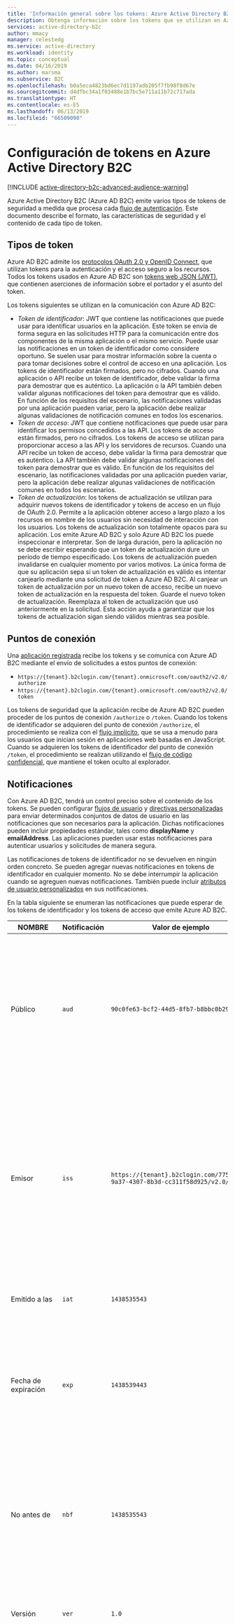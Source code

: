 ```yaml
---
title: 'Información general sobre los tokens: Azure Active Directory B2C | Microsoft Docs'
description: Obtenga información sobre los tokens que se utilizan en Azure Active Directory B2C.
services: active-directory-b2c
author: mmacy
manager: celestedg
ms.service: active-directory
ms.workload: identity
ms.topic: conceptual
ms.date: 04/16/2019
ms.author: marsma
ms.subservice: B2C
ms.openlocfilehash: b0a5eca4823bd6ec7d1197adb205f7fb98f8d67e
ms.sourcegitcommit: d4dfbc34a1f03488e1b7bc5e711a11b72c717ada
ms.translationtype: HT
ms.contentlocale: es-ES
ms.lasthandoff: 06/13/2019
ms.locfileid: "66509090"
---
```

# <a name="overview-of-tokens-in-azure-active-directory-b2c"></a>Configuración de tokens en Azure Active Directory B2C

[!INCLUDE [active-directory-b2c-advanced-audience-warning](../../includes/active-directory-b2c-advanced-audience-warning.md)]

Azure Active Directory B2C (Azure AD B2C) emite varios tipos de tokens de seguridad a medida que procesa cada [flujo de autenticación](active-directory-b2c-apps.md). Este documento describe el formato, las características de seguridad y el contenido de cada tipo de token.

## <a name="token-types"></a>Tipos de token

Azure AD B2C admite los [protocolos OAuth 2.0 y OpenID Connect](active-directory-b2c-reference-protocols.md), que utilizan tokens para la autenticación y el acceso seguro a los recursos. Todos los tokens usados en Azure AD B2C son [tokens web JSON (JWT)](https://self-issued.info/docs/draft-ietf-oauth-json-web-token.html), que contienen aserciones de información sobre el portador y el asunto del token.

Los tokens siguientes se utilizan en la comunicación con Azure AD B2C:

- *Token de identificador*: JWT que contiene las notificaciones que puede usar para identificar usuarios en la aplicación. Este token se envía de forma segura en las solicitudes HTTP para la comunicación entre dos componentes de la misma aplicación o el mismo servicio. Puede usar las notificaciones en un token de identificador como considere oportuno. Se suelen usar para mostrar información sobre la cuenta o para tomar decisiones sobre el control de acceso en una aplicación. Los tokens de identificador están firmados, pero no cifrados. Cuando una aplicación o API recibe un token de identificador, debe validar la firma para demostrar que es auténtico. La aplicación o la API también deben validar algunas notificaciones del token para demostrar que es válido. En función de los requisitos del escenario, las notificaciones validadas por una aplicación pueden variar, pero la aplicación debe realizar algunas validaciones de notificación comunes en todos los escenarios.
- *Token de acceso*: JWT que contiene notificaciones que puede usar para identificar los permisos concedidos a las API. Los tokens de acceso están firmados, pero no cifrados. Los tokens de acceso se utilizan para proporcionar acceso a las API y los servidores de recursos.  Cuando una API recibe un token de acceso, debe validar la firma para demostrar que es auténtico. La API también debe validar algunas notificaciones del token para demostrar que es válido. En función de los requisitos del escenario, las notificaciones validadas por una aplicación pueden variar, pero la aplicación debe realizar algunas validaciones de notificación comunes en todos los escenarios.
- *Token de actualización*: los tokens de actualización se utilizan para adquirir nuevos tokens de identificador y tokens de acceso en un flujo de OAuth 2.0. Permite a la aplicación obtener acceso a largo plazo a los recursos en nombre de los usuarios sin necesidad de interacción con los usuarios. Los tokens de actualización son totalmente opacos para su aplicación. Los emite Azure AD B2C y solo Azure AD B2C los puede inspeccionar e interpretar. Son de larga duración, pero la aplicación no se debe escribir esperando que un token de actualización dure un período de tiempo especificado. Los tokens de actualización pueden invalidarse en cualquier momento por varios motivos. La única forma de que su aplicación sepa si un token de actualización es válido es intentar canjearlo mediante una solicitud de token a Azure AD B2C. Al canjear un token de actualización por un nuevo token de acceso, recibe un nuevo token de actualización en la respuesta del token. Guarde el nuevo token de actualización. Reemplaza al token de actualización que usó anteriormente en la solicitud. Esta acción ayuda a garantizar que los tokens de actualización sigan siendo válidos mientras sea posible. 

## <a name="endpoints"></a>Puntos de conexión

Una [aplicación registrada](tutorial-register-applications.md) recibe los tokens y se comunica con Azure AD B2C mediante el envío de solicitudes a estos puntos de conexión:

- `https://{tenant}.b2clogin.com/{tenant}.onmicrosoft.com/oauth2/v2.0/authorize`
- `https://{tenant}.b2clogin.com/{tenant}.onmicrosoft.com/oauth2/v2.0/token`

Los tokens de seguridad que la aplicación recibe de Azure AD B2C pueden proceder de los puntos de conexión `/authorize` o `/token`. Cuando los tokens de identificador se adquieren del punto de conexión `/authorize`, el procedimiento se realiza con el [flujo implícito](active-directory-b2c-reference-spa.md), que se usa a menudo para los usuarios que inician sesión en aplicaciones web basadas en JavaScript. Cuando se adquieren los tokens de identificador del punto de conexión `/token`, el procedimiento se realizan utilizando el [flujo de código confidencial](active-directory-b2c-reference-oidc.md), que mantiene el token oculto al explorador.

## <a name="claims"></a>Notificaciones

Con Azure AD B2C, tendrá un control preciso sobre el contenido de los tokens. Se pueden configurar [flujos de usuario](active-directory-b2c-reference-policies.md) y [directivas personalizadas](active-directory-b2c-overview-custom.md) para enviar determinados conjuntos de datos de usuario en las notificaciones que son necesarios para la aplicación. Dichas notificaciones pueden incluir propiedades estándar, tales como **displayName** y **emailAddress**. Las aplicaciones pueden usar estas notificaciones para autenticar usuarios y solicitudes de manera segura. 

Las notificaciones de tokens de identificador no se devuelven en ningún orden concreto. Se pueden agregar nuevas notificaciones en tokens de identificador en cualquier momento. No se debe interrumpir la aplicación cuando se agreguen nuevas notificaciones. También puede incluir [atributos de usuario personalizados](active-directory-b2c-reference-custom-attr.md) en sus notificaciones.

En la tabla siguiente se enumeran las notificaciones que puede esperar de los tokens de identificador y los tokens de acceso que emite Azure AD B2C.

| NOMBRE | Notificación | Valor de ejemplo | DESCRIPCIÓN |
| ---- | ----- | ------------- | ----------- |
| Público | `aud` | `90c0fe63-bcf2-44d5-8fb7-b8bbc0b29dc6` | Identifica al destinatario previsto del token. Para Azure AD B2C, la audiencia es el identificador de la aplicación. La aplicación tiene que validar este valor y rechazar el token si no coincide. Audiencia es sinónimo de recursos. |
| Emisor | `iss` |`https://{tenant}.b2clogin.com/775527ff-9a37-4307-8b3d-cc311f58d925/v2.0/` | Identifica el servicio de token de seguridad (STS) que construye y devuelve el token. También identifica el directorio en el que se autenticó el usuario. La aplicación tiene que validar la notificación del emisor para asegurarse de que el token proviene del punto de conexión adecuado. |
| Emitido a las | `iat` | `1438535543` | La hora en que se emitió el token, que se representa en tiempo de época. |
| Fecha de expiración | `exp` | `1438539443` | La hora en que el token deja de ser válido, que se representa en tiempo de época. La aplicación tiene que usar esta notificación para comprobar la validez de la duración del token. |
| No antes de | `nbf` | `1438535543` | Hora a la que el token pasa a ser válido, representada en tiempo de época. Suele ser la misma hora a la que se emitió el token. La aplicación tiene que usar esta notificación para comprobar la validez de la duración del token. |
| Versión | `ver` | `1.0` | Versión del token de identificador, según se ha definido en Azure AD B2C. |
| Código hash | `c_hash` | `SGCPtt01wxwfgnYZy2VJtQ` | El código hash se incluye en los tokens de identificador solo cuando el token se emite junto con un código de autorización de OAuth 2.0. Los códigos hash se pueden usar para validar la autenticidad de un código de autorización. Consulte la [especificación de OpenID Connect](https://openid.net/specs/openid-connect-core-1_0.html) para obtener más información sobre cómo llevar a cabo esta validación.  |
| Hash de token de acceso | `at_hash` | `SGCPtt01wxwfgnYZy2VJtQ` | El hash de token de acceso se incluye en los tokens de identificador solo cuando el token se emite junto con un token de acceso de OAuth 2.0. El hash de token de acceso se puede usar para validar la autenticidad de un token de acceso. Consulte la [especificación de OpenID Connect](https://openid.net/specs/openid-connect-core-1_0.html) para obtener más información sobre cómo llevar a cabo esta validación.  |
| Valor de seguridad | `nonce` | `12345` | El valor de seguridad es una estrategia que se usa para mitigar los ataques de reproducción de tokens. La aplicación puede especificar un valor de seguridad en una solicitud de autorización mediante el parámetro de consulta `nonce`. El valor que se proporcione en la solicitud solo se emitirá sin modificar en la notificación `nonce` de un token de identificador. Esta notificación permite que la aplicación compruebe el valor con respecto al valor especificado en la solicitud. La aplicación tiene que realizar esta validación durante el proceso de validación del token de identificador. |
| Asunto | `sub` | `884408e1-2918-4cz0-b12d-3aa027d7563b` | Entidad de seguridad sobre la que el token declara información como, por ejemplo, el usuario de una aplicación. Este valor es inmutable y no se puede reasignar ni volver a usar. Se puede usar para realizar comprobaciones de autorización de forma segura, por ejemplo, cuando el token se usa para acceder a un recurso. De manera predeterminada, la notificación del asunto se rellena con el identificador de objeto del usuario del directorio. |
| Referencia de clase de contexto de autenticación | `acr` | No aplicable | Solo se utiliza con las directivas antiguas. |
| Directiva de marco de confianza | `tfp` | `b2c_1_signupsignin1` | Nombre de la directiva que se usó para adquirir el token de identificador. |
| Hora de autenticación | `auth_time` | `1438535543` | Hora a la que un usuario especificó sus credenciales por última vez, representada en hora de época. |
| Ámbito | `scp` | `Read`| Permisos concedidos al recurso para un token de acceso. Si se trata de varios permisos concedidos, se separan con un espacio. |
| Entidad autorizada | `azp` | `975251ed-e4f5-4efd-abcb-5f1a8f566ab7` | El **id. de la aplicación** cliente que inició la solicitud. |

## <a name="configuration"></a>Configuración

Las siguientes propiedades se utilizan para [administrar la vigencia de los tokens de seguridad](configure-tokens.md) emitidos por Azure AD B2C:

- **Vigencia (en minutos) de token de acceso y de identificador**: la vigencia del token de portador de OAuth 2.0 que se utiliza para obtener acceso a un recurso protegido. El valor predeterminado es 60 minutos. El mínimo (incluido) es de 5 minutos. El máximo (incluido) es de 1440 minutos.

- **Duración del token de actualización (días)** : período de tiempo máximo antes del que puede usarse un token de actualización para adquirir un nuevo token de identificador o de acceso. El período de tiempo también cubre la adquisición de un nuevo token de actualización si se ha concedido el ámbito `offline_access` a la aplicación. El valor predeterminado es 14 días. El mínimo (incluido) es de 1 día. El máximo (incluido) es de 90 días.

- **Duración de la ventana deslizante del token de actualización (días)** : después de transcurrido este período de tiempo, el usuario está obligado a volver a autenticarse, independientemente de cuál sea el período de validez del último token de actualización obtenido por la aplicación. Solo se pueden proporcionar si el conmutador se establece en **Bounded**(Enlazado). Es preciso que sea mayor o igual que el valor de **Vigencia del token de actualización (en días)** . Si el conmutador se establece en **Unbounded**(Sin enlazar), no se puede proporcionar un valor específico. El valor predeterminado es de 90 días. El mínimo (incluido) es de 1 día. El máximo (incluido) es de 365 días.

Los siguientes casos de uso se habilitan mediante estas propiedades:

- Permiso para que un usuario pueda permanecer conectado en una aplicación móvil indefinidamente, siempre que esté continuamente activo en la misma. Establezca **Duración de la ventana deslizante del token de actualización (días)** en **Unbounded** (Sin enlazar) en el flujo de usuario de inicio de sesión.
- Cumpla los requisitos de cumplimiento normativo y seguridad de la industria mediante el establecimiento de la vigencia adecuada del token de acceso.

Estas opciones no están disponibles para flujos de usuario de restablecimiento de contraseña. 

## <a name="compatibility"></a>Compatibilidad

Las siguientes propiedades se utilizan para [administrar la compatibilidad de los tokens](configure-tokens.md):

- **Notificación de emisor (iss)** : esta propiedad identifica el inquilino de Azure AD B2C que emitió el token. El valor predeterminado es `https://<domain>/{B2C tenant GUID}/v2.0/`. El valor de `https://<domain>/tfp/{B2C tenant GUID}/{Policy ID}/v2.0/` incluye los identificadores tanto del inquilino de Azure AD B2C como del flujo de usuario usado en la solicitud de token. Si una aplicación o biblioteca necesita que Azure AD B2C sea compatible con la [especificación OpenID Connect Discovery 1.0](https://openid.net/specs/openid-connect-discovery-1_0.html), use este valor.

- **Notificación de asunto (sub)** : esta propiedad identifica la entidad para la que el token valida la información. El valor predeterminado es **ObjectID**, que rellena la notificación `sub` en el token con el identificador de objeto del usuario. El valor de **No compatible** solo se proporciona por motivos de compatibilidad con versiones anteriores. Se recomienda cambiar a **ObjectID** lo antes posible.

- **Notificación que representa el identificador de la directiva**: esta propiedad identifica el tipo de notificación en el que se rellena el nombre de directiva utilizado en la solicitud de token. El valor predeterminado es `tfp`. El valor de `acr` solo se proporciona por motivos de compatibilidad con versiones anteriores.

## <a name="pass-through"></a>Paso a través

Cuando se inicia un recorrido del usuario, Azure AD B2C recibe un token de acceso de un proveedor de identidades. Azure AD B2C usa ese token para recuperar información sobre el usuario. [Habilite una notificación en el flujo de usuario](idp-pass-through-user-flow.md) o [defina una notificación en la directiva personalizada](idp-pass-through-custom.md) para pasar el token a través de las aplicaciones que registre en Azure AD B2C. La aplicación debe usar un [flujo de usuario v2](user-flow-versions.md) para aprovechar las ventajas de pasar el token como una notificación.

Azure AD B2C actualmente solo admite pasar el token de acceso de proveedores de identidades de OAuth 2.0, incluidos Facebook y Google. Para todos los demás proveedores de identidades, la notificación se devuelve en blanco. 

## <a name="validation"></a>Validación

Para validar un token, la aplicación debe comprobar tanto la firma como las notificaciones del token. Hay muchas bibliotecas de código abierto disponibles para validar los JWT según su lenguaje preferido. Se recomienda explorar esas opciones en lugar de implementar su propia lógica de validación.

### <a name="validate-signature"></a>Validar la firma

Un JWT contiene tres segmentos, un *encabezado*, un *cuerpo* y un *firma*. El segmento de firma se puede utilizar para validar la autenticidad del token con el fin de que la aplicación pueda confiar en él. Los tokens de Azure AD B2C se firman con algoritmos de cifrado asimétrico estándar del sector, como RSA 256. 

El encabezado del token contiene información acerca del método de cifrado y la clave utilizados para firmar el token:

```
{
        "typ": "JWT",
        "alg": "RS256",
        "kid": "GvnPApfWMdLRi8PDmisFn7bprKg"
}
```

El valor de la notificación **alg** es el algoritmo que se usó para firmar el token. El valor de la notificación **kid** es la clave pública que se usó para firmar el token. En cualquier momento, Azure AD B2C puede firmar un token mediante cualquier opción de un conjunto de pares de claves pública y privada. Azure AD B2C gira los posibles conjuntos de claves periódicamente. La aplicación debe escribirse para controlar automáticamente esos cambios de clave. Una frecuencia razonable para buscar actualizaciones para las claves públicas que usa Azure AD B2C es cada 24 horas.

Azure AD B2C tiene un punto de conexión de metadatos OpenID Connect. Con este punto de conexión, las aplicaciones pueden solicitar información acerca de Azure AD B2C en tiempo de ejecución. En esta información se incluyen los extremos, los contenidos del token y las claves de firma de los token. Hay un documento de metadatos JSON para cada directiva en su inquilino de Azure AD B2C. El documento de metadatos es un objeto JSON que contiene varias piezas de información útiles. Los metadatos contienen **jwks_uri**, que ofrece la ubicación del conjunto de claves públicas que se usan para firmar los tokens. La ubicación se proporciona aquí, pero es mejor capturarla dinámicamente mediante el documento de metadatos y el análisis de **jwks_uri**:

```
https://contoso.b2clogin.com/contoso.onmicrosoft.com/discovery/v2.0/keys?p=b2c_1_signupsignin1
```
El documento JSON que se encuentra en esta dirección URL contiene toda la información de clave pública en uso en ese momento determinado. La aplicación puede usar la notificación `kid` en el encabezado de JWT para seleccionar en el documento JSON la clave pública que se ha usado en este documento para firmar un token concreto. Después, puede realizar la validación de la firma mediante la clave pública correcta y el algoritmo indicado.

El documento de metadatos de la directiva `B2C_1_signupsignin1` en el inquilino `contoso.onmicrosoft.com` se encuentra en:

```
https://contoso.b2clogin.com/contoso.onmicrosoft.com/v2.0/.well-known/openid-configuration?p=b2c_1_signupsignin1
```

Para determinar qué directiva se usó para firmar un token (y dónde solicitar los metadatos), tiene dos opciones. En primer lugar, el nombre de la directiva se incluye en la notificación `acr` del token. Las notificaciones se pueden analizar fuera del cuerpo del JWT; para ello, descodifique la descodificación en base 64 del cuerpo y deserialice la cadena JSON resultante. La notificación `acr` es el nombre de la directiva que se usó para emitir el token. La otra opción consiste en codificar la directiva en el valor del parámetro `state` al emitir la solicitud y, a continuación, descodificarla para determinar qué directiva se ha usado. Cualquiera de estos métodos es válido.

La descripción de cómo realizar la validación de la firma queda fuera del ámbito de este documento. Hay muchas bibliotecas de código abierto disponibles para ayudarle a validar un token.

### <a name="validate-claims"></a>Validar notificaciones

Cuando una aplicación o una API reciben un token de identificador, también es preciso realizar varias comprobaciones de las notificaciones en el token de identificador. Se deben comprobar las notificaciones siguientes:

- **audience**: comprueba que está previsto que el token de identificador se proporcione a su aplicación.
- **not before** y **expiration time**: comprueban que el token de identificador no ha expirado.
- **issuer**: comprueba que Azure AD B2C emitió el token para la aplicación.
- **nonce**: una estrategia para mitigar los ataques de reproducción de tokens.

Para ver una lista completa de las validaciones que la aplicación debe llevar a cabo, consulte la [especificación de OpenID Connect](https://openid.net).  

## <a name="next-steps"></a>Pasos siguientes

Obtenga más información sobre cómo [usar los tokens de acceso](active-directory-b2c-access-tokens.md).

